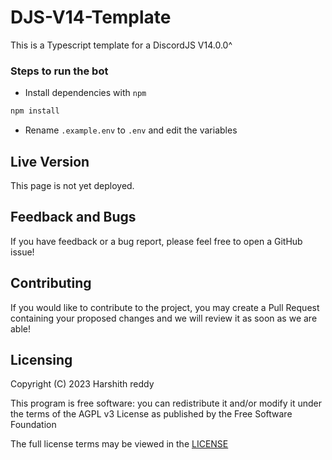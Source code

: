 # DJS-V14-Template

This is a Typescript template for a DiscordJS V14.0.0^

### Steps to run the bot

- Install dependencies with `npm`

```bash
npm install
```
- Rename `.example.env` to `.env` and edit the variables

## Live Version

This page is not yet deployed.

<!--This page is currently deployed. [View the live website.]()-->

## Feedback and Bugs

If you have feedback or a bug report, please feel free to open a GitHub issue!

## Contributing

If you would like to contribute to the project, you may create a Pull Request containing your proposed changes and we will review it as soon as we are able!

## Licensing

Copyright (C) 2023 Harshith reddy

This program is free software: you can redistribute it and/or modify it under the terms of the AGPL v3 License as published by the Free Software Foundation

The full license terms may be viewed in the [LICENSE](./LICENSE)
